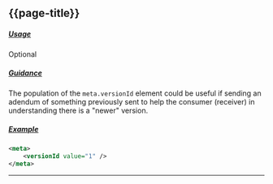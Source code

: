 ## {{page-title}}

<h5><ins>Usage</ins></h5>

<span class="mro-circle optional" title="Optional"></span> Optional


<h5><ins>Guidance</ins></h5>

The population of the `meta.versionId` element could be useful if sending an adendum of something previously sent to help the consumer (receiver) in understanding there is a "newer" version.

<h5><ins>Example</ins></h5>

```xml
<meta>
    <versionId value="1" />
</meta>
```


---